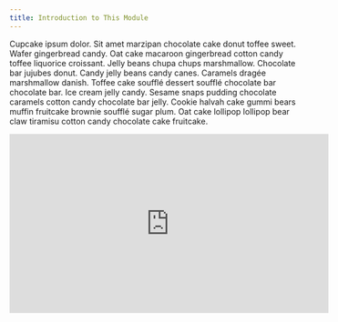 ```yaml
---
title: Introduction to This Module
---
```


Cupcake ipsum dolor. Sit amet marzipan chocolate cake donut toffee sweet. Wafer gingerbread candy. Oat cake macaroon gingerbread cotton candy toffee liquorice croissant. Jelly beans chupa chups marshmallow. Chocolate bar jujubes donut. Candy jelly beans candy canes. Caramels dragée marshmallow danish. Toffee cake soufflé dessert soufflé chocolate bar chocolate bar. Ice cream jelly candy. Sesame snaps pudding chocolate caramels cotton candy chocolate bar jelly. Cookie halvah cake gummi bears muffin fruitcake brownie soufflé sugar plum. Oat cake lollipop lollipop bear claw tiramisu cotton candy chocolate cake fruitcake.



 <iframe src="https://connectedlib.ischool.uw.edu/proof-of-concept/" height="315" width="560" allowfullscreen="" frameborder="0">
    </iframe>